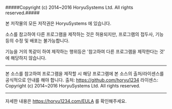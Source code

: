 #####Copyright (c) 2014~2016 HoryuSystems Ltd. All rights reserved.#####

본 저작물의 모든 저작권은 HoryuSystems 에 있습니다.

소스를 참고하여 다른 프로그램을 제작하는 것은 허용되지만,
프로그램의 접두사, 기능등의 수정 및 배포는 불가능합니다.

기능을 거의 똑같이 하여 제작하는 행위등은 '참고하여 다른 프로그램을 제작한다는 것' 에 해당하지 않습니다.

---
본 소스를 참고하여 프로그램을 제작할 시 해당 프로그램에 본 소스의 출처/라이센스를 공식적으로 안내를 해야 합니다.
출처: https://github.com/horyu1234
라이센스: Copyright (c) 2014~2016 HoryuSystems Ltd. All rights reserved.

---
자세한 내용은 https://horyu1234.com/EULA 를 확인해주세요.
